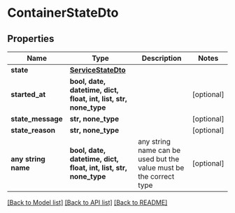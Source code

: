 # ContainerStateDto


## Properties
Name | Type | Description | Notes
------------ | ------------- | ------------- | -------------
**state** | [**ServiceStateDto**](ServiceStateDto.md) |  | 
**started_at** | **bool, date, datetime, dict, float, int, list, str, none_type** |  | [optional] 
**state_message** | **str, none_type** |  | [optional] 
**state_reason** | **str, none_type** |  | [optional] 
**any string name** | **bool, date, datetime, dict, float, int, list, str, none_type** | any string name can be used but the value must be the correct type | [optional]

[[Back to Model list]](../README.md#documentation-for-models) [[Back to API list]](../README.md#documentation-for-api-endpoints) [[Back to README]](../README.md)


